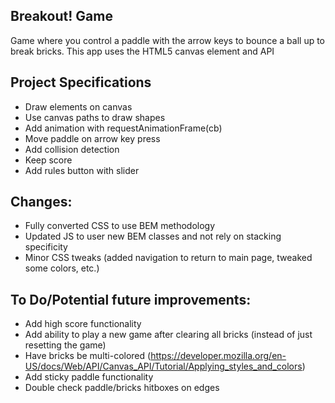 ## Breakout! Game

Game where you control a paddle with the arrow keys to bounce a ball up to break bricks. This app uses the HTML5 canvas element and API

## Project Specifications

- Draw elements on canvas
- Use canvas paths to draw shapes
- Add animation with requestAnimationFrame(cb)
- Move paddle on arrow key press
- Add collision detection
- Keep score
- Add rules button with slider

## Changes:
- Fully converted CSS to use BEM methodology
- Updated JS to user new BEM classes and not rely on stacking specificity
- Minor CSS tweaks (added navigation to return to main page, tweaked some colors, etc.)

## To Do/Potential future improvements: 
- Add high score functionality
- Add ability to play a new game after clearing all bricks (instead of just resetting the game)
- Have bricks be multi-colored (https://developer.mozilla.org/en-US/docs/Web/API/Canvas_API/Tutorial/Applying_styles_and_colors)
- Add sticky paddle functionality
- Double check paddle/bricks hitboxes on edges